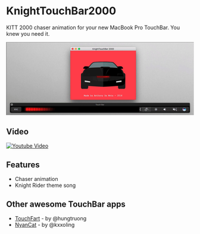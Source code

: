 # KnightTouchBar2000

KITT 2000 chaser animation for your new MacBook Pro TouchBar. You knew you need it.

![KnightTouchBar 2000](screenshot.gif?raw=true "Screenshot")

## Video

[![Youtube Video](https://img.youtube.com/vi/aH_zhQm2_54/0.jpg)](https://youtu.be/aH_zhQm2_54)

## Features

* Chaser animation
* Knight Rider theme song

## Other awesome TouchBar apps

* [TouchFart][touchfart] - by @hungtruong
* [NyanCat][nyancat] - by @kxxoling

[touchfart]: <https://github.com/hungtruong/TouchFart>
[nyancat]: <https://github.com/kxxoling/TouchBarNyanCat>
